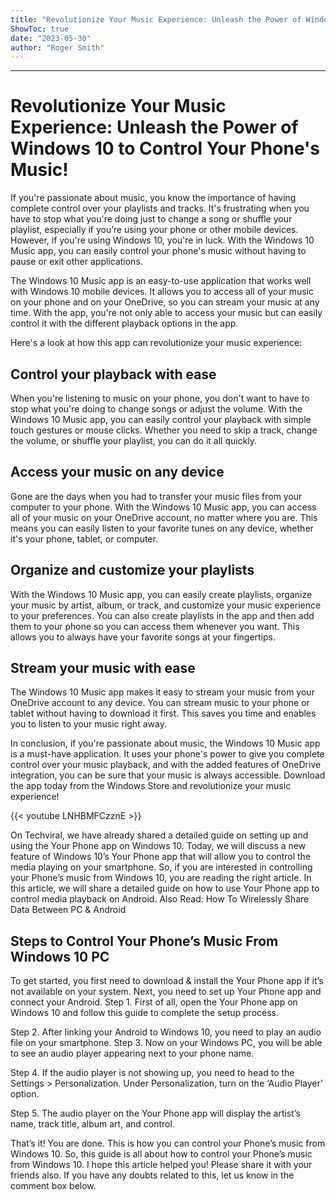 ```yaml
---
title: "Revolutionize Your Music Experience: Unleash the Power of Windows 10 to Control Your Phone's Music!"
ShowToc: true 
date: "2023-05-30"
author: "Roger Smith"
---
```

*****
# Revolutionize Your Music Experience: Unleash the Power of Windows 10 to Control Your Phone's Music!

If you're passionate about music, you know the importance of having complete control over your playlists and tracks. It's frustrating when you have to stop what you're doing just to change a song or shuffle your playlist, especially if you’re using your phone or other mobile devices. However, if you're using Windows 10, you're in luck. With the Windows 10 Music app, you can easily control your phone's music without having to pause or exit other applications.

The Windows 10 Music app is an easy-to-use application that works well with Windows 10 mobile devices. It allows you to access all of your music on your phone and on your OneDrive, so you can stream your music at any time. With the app, you're not only able to access your music but can easily control it with the different playback options in the app.

Here's a look at how this app can revolutionize your music experience:

## Control your playback with ease

When you're listening to music on your phone, you don't want to have to stop what you're doing to change songs or adjust the volume. With the Windows 10 Music app, you can easily control your playback with simple touch gestures or mouse clicks. Whether you need to skip a track, change the volume, or shuffle your playlist, you can do it all quickly.

## Access your music on any device

Gone are the days when you had to transfer your music files from your computer to your phone. With the Windows 10 Music app, you can access all of your music on your OneDrive account, no matter where you are. This means you can easily listen to your favorite tunes on any device, whether it's your phone, tablet, or computer.

## Organize and customize your playlists

With the Windows 10 Music app, you can easily create playlists, organize your music by artist, album, or track, and customize your music experience to your preferences. You can also create playlists in the app and then add them to your phone so you can access them whenever you want. This allows you to always have your favorite songs at your fingertips.

## Stream your music with ease

The Windows 10 Music app makes it easy to stream your music from your OneDrive account to any device. You can stream music to your phone or tablet without having to download it first. This saves you time and enables you to listen to your music right away.

In conclusion, if you're passionate about music, the Windows 10 Music app is a must-have application. It uses your phone's power to give you complete control over your music playback, and with the added features of OneDrive integration, you can be sure that your music is always accessible. Download the app today from the Windows Store and revolutionize your music experience!

{{< youtube LNHBMFCzznE >}} 



On Techviral, we have already shared a detailed guide on setting up and using the Your Phone app on Windows 10. Today, we will discuss a new feature of Windows 10’s Your Phone app that will allow you to control the media playing on your smartphone.
So, if you are interested in controlling your Phone’s music from Windows 10, you are reading the right article. In this article, we will share a detailed guide on how to use Your Phone app to control media playback on Android.
Also Read: How To Wirelessly Share Data Between PC & Android

 
## Steps to Control Your Phone’s Music From Windows 10 PC


To get started, you first need to download & install the Your Phone app if it’s not available on your system. Next, you need to set up Your Phone app and connect your Android.
Step 1. First of all, open the Your Phone app on Windows 10 and follow this guide to complete the setup process.

Step 2. After linking your Android to Windows 10, you need to play an audio file on your smartphone.
Step 3. Now on your Windows PC, you will be able to see an audio player appearing next to your phone name.

Step 4. If the audio player is not showing up, you need to head to the Settings > Personalization. Under Personalization, turn on the ‘Audio Player’ option.

Step 5. The audio player on the Your Phone app will display the artist’s name, track title, album art, and control.

That’s it! You are done. This is how you can control your Phone’s music from Windows 10.
So, this guide is all about how to control your Phone’s music from Windows 10. I hope this article helped you! Please share it with your friends also. If you have any doubts related to this, let us know in the comment box below.




